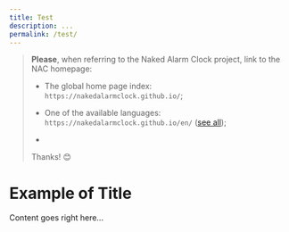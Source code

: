 ```yaml
---
title: Test
description: ...
permalink: /test/
---
```


> **Please**, when referring to the Naked Alarm Clock project, link to the NAC homepage:
>
> - The global home page index: `https://nakedalarmclock.github.io/`;
> - One of the available languages: `https://nakedalarmclock.github.io/en/` ([see all](/));
>
> -
> Thanks! 😊

# Example of Title

Content goes right here...
